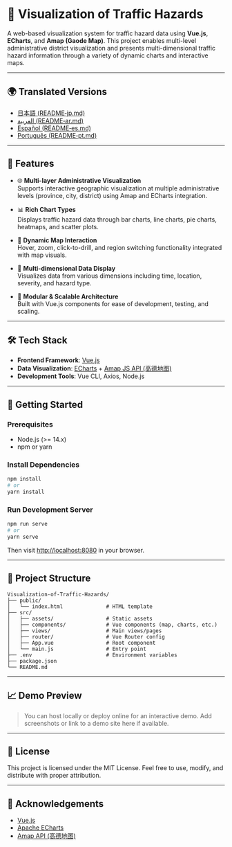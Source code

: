 
# 🚦 Visualization of Traffic Hazards

A web-based visualization system for traffic hazard data using **Vue.js**, **ECharts**, and **Amap (Gaode Map)**. This project enables multi-level administrative district visualization and presents multi-dimensional traffic hazard information through a variety of dynamic charts and interactive maps.

---

## 🌍 Translated Versions

- [日本語 (README‑jp.md)](README‑jp.md)
- [العربية (README‑ar.md)](README‑ar.md)
- [Español (README‑es.md)](README‑es.md)
- [Português (README‑pt.md)](README‑pt.md)

---

## 📌 Features

- 🌐 **Multi-layer Administrative Visualization**  
  Supports interactive geographic visualization at multiple administrative levels (province, city, district) using Amap and ECharts integration.

- 📊 **Rich Chart Types**  
  Displays traffic hazard data through bar charts, line charts, pie charts, heatmaps, and scatter plots.

- 🧭 **Dynamic Map Interaction**  
  Hover, zoom, click-to-drill, and region switching functionality integrated with map visuals.

- 🧩 **Multi-dimensional Data Display**  
  Visualizes data from various dimensions including time, location, severity, and hazard type.

- 🔧 **Modular & Scalable Architecture**  
  Built with Vue.js components for ease of development, testing, and scaling.

---

## 🛠️ Tech Stack

- **Frontend Framework**: [Vue.js](https://vuejs.org/)
- **Data Visualization**: [ECharts](https://echarts.apache.org/) + [Amap JS API (高德地图)](https://lbs.amap.com/)
- **Development Tools**: Vue CLI, Axios, Node.js

---

## 🚀 Getting Started

### Prerequisites

- Node.js (>= 14.x)
- npm or yarn

### Install Dependencies

```bash
npm install
# or
yarn install
````

### Run Development Server

```bash
npm run serve
# or
yarn serve
```

Then visit [http://localhost:8080](http://localhost:8080) in your browser.

---

## 📁 Project Structure

```
Visualization-of-Traffic-Hazards/
├── public/
│   └── index.html              # HTML template
├── src/
│   ├── assets/                 # Static assets
│   ├── components/             # Vue components (map, charts, etc.)
│   ├── views/                  # Main views/pages
│   ├── router/                 # Vue Router config
│   ├── App.vue                 # Root component
│   └── main.js                 # Entry point
├── .env                        # Environment variables
├── package.json
└── README.md
```

---

## 📈 Demo Preview

> You can host locally or deploy online for an interactive demo.
> Add screenshots or link to a demo site here if available.

---

## 📄 License

This project is licensed under the MIT License.
Feel free to use, modify, and distribute with proper attribution.

---

## 🙌 Acknowledgements

* [Vue.js](https://vuejs.org/)
* [Apache ECharts](https://echarts.apache.org/)
* [Amap API (高德地图)](https://lbs.amap.com/)


